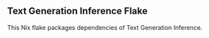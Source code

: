 ## Text Generation Inference Flake

This Nix flake packages dependencies of Text Generation Inference.
